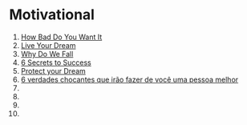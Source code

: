 # Motivational

1. [How Bad Do You Want It](https://www.youtube.com/watch?v=uggp6syKMFI)
1. [Live Your Dream](https://www.youtube.com/watch?v=-5hUdhQPcJs)
1. [Why Do We Fall](https://www.youtube.com/watch?v=akDMSM1c18M)
1. [6 Secrets to Success](https://www.youtube.com/watch?v=PbyTvcYHXAY)
1. [Protect your Dream](https://www.youtube.com/watch?v=xLjvHyIKZbc)
1. [6 verdades chocantes que irão fazer de você uma pessoa melhor](http://www.libertarianismo.org/index.php/artigos/6-verdades-chocantes-que-irao-fazer-de-voce-uma-pessoa-melhor/)
1. []()
1. []()
1. []()
1. []()